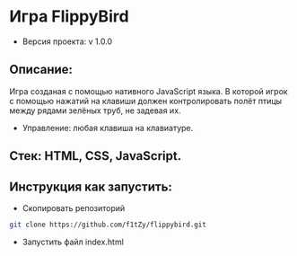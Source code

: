 # Игра FlippyBird

* Версия проекта: v 1.0.0

## Описание:
Игра созданая с помощью нативного JavaScript языка. В которой игрок с помощью нажатий на клавиши должен контролировать полёт птицы между рядами зелёных труб, не задевая их.
* Управление: любая клавиша на клавиатуре.

## Стек: HTML, CSS, JavaScript.

## Инструкция как запустить:
* Скопировать репозиторий 
```sh
git clone https://github.com/f1tZy/flippybird.git
```
* Запустить файл index.html
